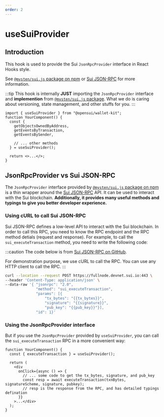 ```yaml
---
order: 2
---
```


# useSuiProvider

## Introduction

This hook is used to provide the Sui `JsonRpcProvider` interface in React Hooks style.

See [`@mysten/sui.js` package on npm](https://www.npmjs.com/package/@mysten/sui.js) or [Sui JSON-RPC](https://docs.sui.io/sui-jsonrpc) for more information.

:::tip
This hook is internally **JUST** importing the `JsonRpcProvider` interface and **implemention** from [`@mysten/sui.js` package](https://www.npmjs.com/package/@mysten/sui.js). What we do is caring about versioning, state management, and other stuffs for you.
:::

```
import { useSuiProvider } from "@opensui/wallet-kit";
function YourComponent() {
  const {
    getObjectsOwnedByAddress,
    getEventsByTransaction,
    getEventsBySender,

    // ... other methods
  } = useSuiProvider();

  return <>...</>;
}
```

## JsonRpcProvider vs Sui JSON-RPC

The `JsonRpcProvider` interface provided by [`@mysten/sui.js` package on npm](https://www.npmjs.com/package/@mysten/sui.js) is a thin wrapper around the [Sui JSON-RPC](https://docs.sui.io/sui-jsonrpc) API. It can be used to interact with the Sui blockchain. **Additionally, it provides many useful methods and typings to give you better developer experience.**

### Using cURL to call Sui JSON-RPC

Sui JSON-RPC defines a low-level API to interact with the Sui blockchain. In order to call this RPC, you need to know the RPC endpoint and the RPC method detials (request and response). For example, to call the `sui_executeTransaction` method, you need to write the following code:

:::caution
The code below is from [Sui JSON-RPC on GitHub](https://github.com/MystenLabs/sui/blob/main/doc/src/build/json-rpc.md).

For demonstration purpose, we use cURL to call the RPC. You can use any HTTP client to call the RPC.
:::

```bash
curl --location --request POST https://fullnode.devnet.sui.io:443 \
--header 'Content-Type: application/json' \
--data-raw '{ "jsonrpc": "2.0",
              "method": "sui_executeTransaction",
              "params": [{
                  "tx_bytes": "{{tx_bytes}}",
                  "signature": "{{signature}}",
                  "pub_key": "{{pub_key}}"}],
              "id": 1}'

```

### Using the JsonRpcProvider interface

But if you use the `JsonRpcProvider` provided by `useSuiProvider`, you can call the `sui_executeTransaction` RPC in a more convenient way:

```
function YourComponent() {
  const { executeTransaction } = useSuiProvider();

  return (
    <div
      onClick={async () => {
        // ... some code to get the tx_bytes, signature, and pub_key
        const resp = await executeTransaction(txnBytes, signatureScheme, signature, pubkey);
        // resp is the response from the RPC, and has detailed typings defination
      }}
    >...</div>
  );
}
```
